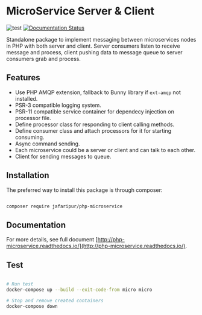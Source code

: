 # MicroService Server & Client

![test](https://github.com/jafaripur/php-microservice/actions/workflows/run-test.yml/badge.svg)
[![Documentation Status](https://readthedocs.org/projects/php-microservice/badge/?version=latest)](https://php-microservice.readthedocs.io/en/latest/?badge=latest)

Standalone package to implement messaging between microservices nodes in PHP with both server and client.
Server consumers listen to receive message and process, client pushing data to message queue to server consumers grab and process.

## Features

- Use PHP AMQP extension, fallback to Bunny library if `ext-amqp` not installed.
- PSR-3 compatible logging system.
- PSR-11 compatible service container for dependecy injection on processor file.
- Define processor class for responding to client calling methods.
- Define consumer class and attach processors for it for starting consuming.
- Async command sending.
- Each microservice could be a server or client and can talk to each other.
- Client for sending messages to queue.

## Installation

The preferred way to install this package is through composer:

```bash

composer require jafaripur/php-microservice

```

## Documentation

For more details, see full document [http://php-microservice.readthedocs.io/](http://php-microservice.readthedocs.io/).

## Test

```sh

# Run test
docker-compose up --build --exit-code-from micro micro

# Stop and remove created containers
docker-compose down

```
